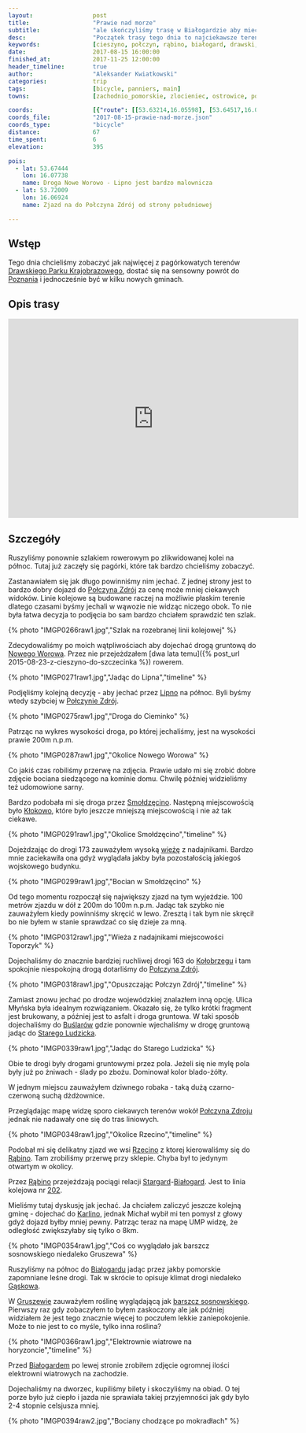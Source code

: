 ```yaml
---
layout:                 post
title:                  "Prawie nad morze"
subtitle:               "ale skończyliśmy trasę w Białogardzie aby mieć sensowny powrót do Poznania"
desc:                   "Początek trasy tego dnia to najciekawsze tereny Drawskiego Parku Krajobrazowego. Udało nam się ostatecznie przejechać prawie 70km i dotarliśmy do Białogardu przejeżdzając wiele klimatycznych miejsc."
keywords:               [cieszyno, połczyn, rąbino, białogard, drawski, rzecino, ]
date:                   2017-08-15 16:00:00
finished_at:            2017-11-25 12:00:00
header_timeline:        true
author:                 "Aleksander Kwiatkowski"
categories:             trip
tags:                   [bicycle, panniers, main]
towns:                  [zachodnio_pomorskie, zlocieniec, ostrowice, polczyn_zdroj, rabino, bialogard]

coords:                 [{"route": [[53.63214,16.05598], [53.64517,16.04207], [53.65962,16.04860], [53.65290,16.07830], [53.67508,16.07881], [53.69185,16.09374], [53.71492,16.06748], [53.74336,16.08448], [53.74701,16.09889], [53.77918,16.09357], [53.80392,16.07452], [53.81426,16.03143], [53.84405,15.99744], [53.85741,15.95556], [53.87897,15.93616], [53.91033,15.93976], [53.93004,15.96740], [53.94520,15.95745], [53.98650,15.98508], [54.00981,15.97805]], "type": "bicycle"}]
coords_file:            "2017-08-15-prawie-nad-morze.json"
coords_type:            "bicycle"
distance:               67
time_spent:             6
elevation:              395  

pois:
  - lat: 53.67444
    lon: 16.07738
    name: Droga Nowe Worowo - Lipno jest bardzo malownicza
  - lat: 53.72009
    lon: 16.06924
    name: Zjazd na do Połczyna Zdrój od strony południowej

---
```


[wiki-drawski-park]: https://pl.wikipedia.org/wiki/Drawski_Park_Krajobrazowy
[wiki-poznan]: https://pl.wikipedia.org/wiki/Pozna%C5%84
[wiki-polczyn-zdroj]: https://pl.wikipedia.org/wiki/Po%C5%82czyn-Zdr%C3%B3j
[wiki-nowe-worowo]: https://pl.wikipedia.org/wiki/Nowe_Worowo
[wiki-lipno]: https://pl.wikipedia.org/wiki/Lipno_(wojew%C3%B3dztwo_zachodniopomorskie)
[wiki-kolobrzeg]: https://pl.wikipedia.org/wiki/Ko%C5%82obrzeg
[wiki-buslary]: https://pl.wikipedia.org/wiki/Bu%C5%9Blary
[wiki-stare-ludzicko]: https://pl.wikipedia.org/wiki/Stare_Ludzicko
[wiki-rzecino]: https://pl.wikipedia.org/wiki/Rzecino
[wiki-rabino]: https://pl.wikipedia.org/wiki/R%C4%85bino
[wiki-stargard]: https://pl.wikipedia.org/wiki/Stargard
[wiki-bialogard]: https://pl.wikipedia.org/wiki/Bia%C5%82ogard
[wiki-karlino]: https://pl.wikipedia.org/wiki/Karlino
[wiki-gaskow]: https://pl.wikipedia.org/wiki/G%C4%85sk%C3%B3w
[wiki-gruszewo]: https://pl.wikipedia.org/wiki/Gruszewo
[wiki-barszcz-sosnowskiego]: https://pl.wikipedia.org/wiki/Barszcz_Sosnowskiego
[wiki-linia-202]: https://pl.wikipedia.org/wiki/Linia_kolejowa_nr_202
[wiki-wieza-toporzyk]: https://pl.wikipedia.org/wiki/RTON_Toporzyk
[wiki-smoldzecino]: https://pl.wikipedia.org/wiki/Smo%C5%82dz%C4%99cino
[wiki-klokowo]: https://pl.wikipedia.org/wiki/K%C5%82okowo


Wstęp
-----

Tego dnia chcieliśmy zobaczyć jak najwięcej z pagórkowatych terenów
[Drawskiego Parku Krajobrazowego][wiki-drawski-park], dostać się
na sensowny powrót do [Poznania][wiki-poznan] i jednocześnie być w kilku
nowych gminach.

Opis trasy
----------

<iframe height='405' width='590' frameborder='0' allowtransparency='true' scrolling='no' src='https://www.strava.com/activities/1135266054/embed/9923aca2fa397cbfe62b0ff814e9f50b57eaf346'></iframe>

Szczegóły
---------

Ruszyliśmy ponownie szlakiem rowerowym po zlikwidowanej kolei na północ.
Tutaj już zaczęły się pagórki, które tak bardzo chcieliśmy zobaczyć.

Zastanawiałem się jak długo powinniśmy nim jechać. Z jednej strony jest to
bardzo dobry dojazd do [Połczyna Zdrój][wiki-polczyn-zdroj] za cenę może mniej
ciekawych widoków. Linie kolejowe są budowane raczej na możliwie płaskim terenie
dlatego czasami byśmy jechali w wąwozie nie widząc niczego obok.
To nie była łatwa decyzja to podjęcia bo sam bardzo chciałem sprawdzić ten
szlak.

{% photo "IMGP0266raw1.jpg","Szlak na rozebranej linii kolejowej" %}

Zdecydowaliśmy po moich wątpliwościach aby dojechać drogą gruntową do
[Nowego Worowa][wiki-nowe-worowo]. Przez nie przejeżdzałem
[dwa lata temu]({% post_url 2015-08-23-z-cieszyno-do-szczecinka %}) rowerem.

{% photo "IMGP0271raw1.jpg","Jadąc do Lipna","timeline" %}

Podjęliśmy kolejną decyzję - aby jechać przez [Lipno][wiki-lipno] na
północ. Byli byśmy wtedy szybciej w [Połczynie Zdrój][wiki-polczyn-zdroj].

{% photo "IMGP0275raw1.jpg","Droga do Cieminko" %}

Patrząc na wykres wysokości droga, po której jechaliśmy, jest na wysokości
prawie 200m n.p.m.

{% photo "IMGP0287raw1.jpg","Okolice Nowego Worowa" %}

Co jakiś czas robiliśmy przerwę na zdjęcia. Prawie udało mi się zrobić dobre
zdjęcie bociana siedzącego na kominie domu. Chwilę później widzieliśmy
też udomowione sarny.

Bardzo podobała mi się droga przez [Smołdzęcino][wiki-smoldzecino].
Następną miejscowością było [Kłokowo][wiki-klokowo], które było
jeszcze mniejszą miejscowością i nie aż tak ciekawe.

{% photo "IMGP0291raw1.jpg","Okolice Smołdzęcino","timeline" %}

Dojeżdzając do drogi 173 zauważyłem wysoką [wieżę][wiki-wieza-toporzyk]
z nadajnikami. Bardzo mnie zaciekawiła ona gdyż wyglądała jakby
była pozostałością jakiegoś wojskowego budynku.

{% photo "IMGP0299raw1.jpg","Bocian w Smołdzęcino" %}

Od tego momentu rozpoczął się największy zjazd na tym wyjeździe.
100 metrów zjazdu w dół z 200m do 100m n.p.m. Jadąc tak szybko nie zauważyłem
kiedy powinniśmy skręcić w lewo. Zresztą i tak bym nie skręcił bo nie byłem
w stanie sprawdzać co się dzieje za mną.

{% photo "IMGP0312raw1.jpg","Wieża z nadajnikami miejscowości Toporzyk" %}

Dojechaliśmy do znacznie bardziej ruchliwej drogi 163 do [Kołobrzegu][wiki-kolobrzeg]
i tam spokojnie niespokojną drogą dotarliśmy do [Połczyna Zdrój][wiki-polczyn-zdroj].

{% photo "IMGP0318raw1.jpg","Opuszczając Połczyn Zdrój","timeline" %}

Zamiast znowu jechać po drodze wojewódzkiej znalazłem inną opcję.
Ulica Młyńska była idealnym rozwiązaniem. Okazało się, że tylko krótki
fragment jest brukowany, a później jest to asfalt i droga gruntowa.
W taki sposób dojechaliśmy do [Buślarów][wiki-buslary] gdzie
ponownie wjechaliśmy w drogę gruntową jadąc do [Starego Ludzicka][wiki-stare-ludzicko].

{% photo "IMGP0339raw1.jpg","Jadąc do Starego Ludzicka" %}

Obie te drogi były drogami gruntowymi przez pola. Jeżeli się nie mylę pola były już
po żniwach - ślady po zbożu. Dominował kolor blado-żółty.

W jednym miejscu zauważyłem
dziwnego robaka - taką dużą czarno-czerwoną suchą dżdżownice.

Przeglądając mapę widzę sporo ciekawych terenów wokół
[Połczyna Zdroju][wiki-polczyn-zdroj] jednak nie nadawały one się do tras liniowych.

{% photo "IMGP0348raw1.jpg","Okolice Rzecino","timeline" %}

Podobał mi się delikatny zjazd we wsi [Rzecino][wiki-rzecino] z ktorej
kierowaliśmy się do [Rąbino][wiki-rabino]. Tam zrobiliśmy przerwę przy sklepie.
Chyba był to jedynym otwartym w okolicy.

Przez [Rąbino][wiki-rabino] przejeżdzają pociągi relacji
[Stargard][wiki-stargard]-[Białogard][wiki-bialogard]. Jest to linia
kolejowa nr [202][wiki-linia-202].

Mieliśmy tutaj dyskusję jak jechać. Ja chciałem zaliczyć jeszcze kolejną
gminę - dojechać do [Karlino][wiki-karlino], jednak Michał wybił mi ten
pomysł z głowy gdyż dojazd byłby mniej pewny. Patrząc teraz na mapę UMP widzę,
że odległość zwiększyłaby się tylko o 8km.

{% photo "IMGP0354raw1.jpg","Coś co wyglądało jak barszcz sosnowskiego niedaleko Gruszewa" %}

Ruszyliśmy na północ do [Białogardu][wiki-bialogard] jadąc przez jakby
pomorskie zapomniane leśne drogi. Tak w skrócie to opisuje klimat drogi
niedaleko [Gąskowa][wiki-gaskow].

W [Gruszewie][wiki-gruszewo] zauważyłem roślinę wyglądającą jak
[barszcz sosnowskiego][wiki-barszcz-sosnowskiego]. Pierwszy raz gdy zobaczyłem to
byłem zaskoczony ale jak później widziałem że jest tego znacznie więcej to
poczułem lekkie zaniepokojenie. Może to nie jest to co myśle, tylko inna
roślina?

{% photo "IMGP0366raw1.jpg","Elektrownie wiatrowe na horyzoncie","timeline" %}

Przed [Białogardem][wiki-bialogard] po lewej stronie zrobiłem zdjęcie
ogromnej ilości elektrowni wiatrowych na zachodzie.

Dojechaliśmy na dworzec, kupiliśmy bilety i skoczyliśmy na obiad. O tej porze
było już ciepło i jazda nie sprawiała takiej przyjemności jak
gdy było 2-4 stopnie celsjusza mniej.

{% photo "IMGP0394raw2.jpg","Bociany chodzące po mokradłach" %}
